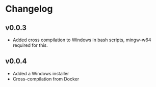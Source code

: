 # Changelog 
## v0.0.3
- Added cross compilation to Windows in bash scripts, mingw-w64 required for this.
## v0.0.4
- Added a Windows installer
- Cross-compilation from Docker
